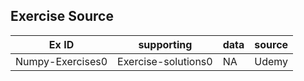 
## Exercise Source
| Ex ID | supporting | data | source |
|--|--|--|--|
| Numpy-Exercises0 | Exercise-solutions0 | NA |Udemy |
